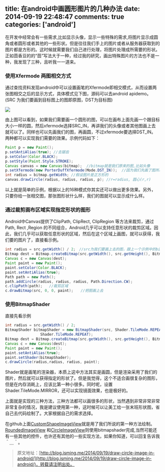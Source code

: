 title: 在android中画圆形图片的几种办法
date: 2014-09-19 22:48:47
comments: true
categories: ['android']
---

在开发中经常会有一些需求,比如显示头像，显示一些特殊的需求,将图片显示成圆角或者圆形或者其他的一些形状。但是往往我们手上的图片或者从服务器获取到的图片都是方形的。这时候就需要我们自己进行处理，将图片处理成所需要的形状。正如茴香豆的的“茴”写法大于一种，经过我的研究，画出特殊图片的方法也不是一种，我发现了三种，且听我一一道来。

<!--more-->

### 使用Xfermode 两图相交方式

通过查找资料发现android中可以设置画笔的Xfermode即相交模式，从而设置两张图相交之后的显示方式，具体模式见下图，源码可以去android apidemo。(SRC 为我们要画到目标图上的图即原图，DST为目标图)

![](http://isming.qiniudn.com/xfermode_use.png)


由上图可以看到，如果我们需要画一个圆形的图，可以在画布上面先画一个跟目标大小一样的圆，然后xfermode选择SRC_IN，再讲我们的头像或者其他图画上去就可以了。同样也可以先画我们的图，再画圆，不过xfermode要选择DST_IN。两种都可以实现我们需要的效果。示例代码如下：

```java
Paint p = new Paint();
p.setAntiAlias(true); //去锯齿
p.setColor(Color.BLACK);
p.setStyle(Paint.Style.STROKE);
Canvas canvas = new Canvas(bitmap);  //bitmap就是我们原来的图,比如头像
p.setXfermode(new PorterDuffXfermode(Mode.DST_IN));  //因为我们先画了图所以DST_IN
int radius = bitmap.getWidth; //假设图片是正方形的
canvas.drawCircle(radius, radius, radius, p); //r=radius, 圆心(r,r)
```

以上就是简单的示例，根据以上的16种模式你其实还可以做出更多效果。另外，只要你给一张相交图，那张图形状什么样，我们的图就可以显示成什么样。


### 通过裁剪画布区域实现指定形状的图形

Android中Canvas提供了ClipPath, ClipRect, ClipRegion 等方法来裁剪，通过Path, Rect ,Region 的不同组合，Android几乎可以支持任意形状的裁剪区域。因此，我们几乎可以获取任意形状的区域，然后在这个区域上画图，就可以获得，我们要的图片了，直接看示例。

```java
int radius = src.getWidth() / 2;　//src为我们要画上去的图，跟上一个示例中的bitmap一样。
Bitmap dest = Bitmap.createBitmap(src.getWidth(), src.getHeight(), Bitmap.Config.ARGB_8888);
Canvas c = new Canvas(dest);
Paint paint = new Paint();
paint.setColor(Color.BLACK);
paint.setAntiAlias(true);
Path path = new Path();
path.addCircle(radius, radius, radius, Path.Direction.CW);
c.clipPath(path);   //裁剪区域
c.drawBitmap(src, 0, 0, paint);　　//把图画上去
```

### 使用BitmapShader

直接先看示例
```java
int radius = src.getWidth() / 2;
BitmapShader bitmapShader = new BitmapShader(src, Shader.TileMode.REPEAT,
                Shader.TileMode.REPEAT);
Bitmap dest = Bitmap.createBitmap(src.getWidth(), src.getHeight(), Bitmap.Config.ARGB_8888);
Canvas c = new Canvas(dest);
Paint paint = new Paint();
paint.setAntiAlias(true);
paint.setShader(bitmapShader);
c.drawCircle(radius,radius, radius, paint);
```

Shader就是画笔的渲染器，本质上这中方法其实是画圆，但是渲染采用了我们的图片，然后就可以获得指定的形状了。但是我觉得，这个不适合画很复杂的图形，但是在内存消耗上，应该比第一种小很多。同时呢，设置Shader.TileMode.MIRROR，还可以实现镜面效果，也是极好的。

上面就是实现的三种方法，三种方法都可以画很多的形状，当然遇到非常非常非常非常复杂的情况，我是建议使用第一种，这时候可以让美工给一张末班形状图，省自己去代码绘制了。大家根据自己的需求选择。

在github上面[CustomShapeImageView](https://github.com/MostafaGazar/CustomShapeImageView)就是用了我们所说的第一种方法绘制。[RoundedImageView](https://github.com/vinc3m1/RoundedImageView) 和[CircleImageView](https://github.com/hdodenhof/CircleImageView)则使用bitmapshader完成,当然可能还有一些其他的控件，也许还有其他的一些实现方法，如果你知道，可以回复告诉我＾＿＾。

>原文地址：[http://blog.isming.me/2014/09/19/draw-circle-image-in-android/](http://blog.isming.me/2014/09/19/draw-circle-image-in-android/)，转载请注明出处。